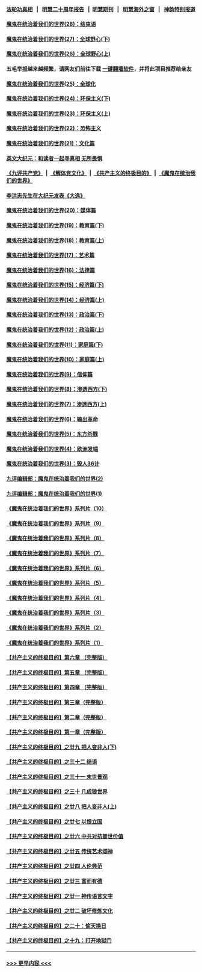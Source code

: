 #### [法轮功真相](https://github.com/gfw-breaker/truth/blob/master/README.md?t=0) &nbsp;&nbsp;|&nbsp;&nbsp; [明慧二十周年报告](https://github.com/gfw-breaker/mh-reports/blob/master/README.md?t=0) &nbsp;&nbsp;|&nbsp;&nbsp;[明慧期刊](https://github.com/gfw-breaker/mh-qikan) &nbsp;&nbsp;|&nbsp;&nbsp; [明慧海外之窗](https://github.com/gfw-breaker/mh-news/blob/master/README.md?t=0) &nbsp;&nbsp;|&nbsp;&nbsp; [神韵特别报道](https://github.com/gfw-breaker/mh-news/blob/master/shenyun.md?t=0)
#### [魔鬼在统治着我们的世界(28)：结束语](../pages/nsc422/n10936246.md?t=06111252) 
#### [魔鬼在统治着我们的世界(27)：全球野心(下)](../pages/nsc422/n10928319.md?t=06111252) 
#### [魔鬼在统治着我们的世界(26)：全球野心(上)](../pages/nsc422/n10900318.md?t=06111252) 
#### 五毛举报越来越频繁，请网友们前往下载 [一键翻墙软件](https://github.com/gfw-breaker/ssr-accounts)，并将此项目推荐给亲友
#### [魔鬼在统治着我们的世界(25)：全球化](../pages/nsc422/n10788205.md?t=06111252) 
#### [魔鬼在统治着我们的世界(24)：环保主义(下)](../pages/nsc422/n10695307.md?t=06111252) 
#### [魔鬼在统治着我们的世界(23)：环保主义(上)](../pages/nsc422/n10688613.md?t=06111252) 
#### [魔鬼在统治着我们的世界(22)：恐怖主义](../pages/nsc422/n10614727.md?t=06111252) 
#### [魔鬼在统治着我们的世界(21)：文化篇](../pages/nsc422/n10597706.md?t=06111252) 
#### [英文大纪元：和读者一起寻真相 无所畏惧](../pages/nsc422/n12542027.md?t=06111252) 
#### [《九评共产党》](https://github.com/begood0513/9ping.md/blob/master/README.md) &nbsp;|&nbsp; [《解体党文化》](../../../../jtdwh.md/blob/master/README.md)  &nbsp;|&nbsp; [《共产主义的终极目的》](../../../../gczydzjmd.md/blob/master/README.md) &nbsp;|&nbsp; [《魔鬼在统治我们的世界》](../../../../mgztzwmdsj.md/blob/master/README.md) 
#### [李洪志先生在大纪元发表《大选》](../pages/nsc422/n12534746.md?t=06111252) 
#### [魔鬼在统治着我们的世界(20)：媒体篇](../pages/nsc422/n10586579.md?t=06111252) 
#### [魔鬼在统治着我们的世界(19)：教育篇(下)](../pages/nsc422/n10564808.md?t=06111252) 
#### [魔鬼在统治着我们的世界(18)：教育篇(上)](../pages/nsc422/n10526970.md?t=06111252) 
#### [魔鬼在统治着我们的世界(17)：艺术篇](../pages/nsc422/n10499093.md?t=06111252) 
#### [魔鬼在统治着我们的世界(16)：法律篇](../pages/nsc422/n10485969.md?t=06111252) 
#### [魔鬼在统治着我们的世界(15)：经济篇(下)](../pages/nsc422/n10469975.md?t=06111252) 
#### [魔鬼在统治着我们的世界(14)：经济篇(上)](../pages/nsc422/n10457370.md?t=06111252) 
#### [魔鬼在统治着我们的世界(13)：政治篇(下)](../pages/nsc422/n10448270.md?t=06111252) 
#### [魔鬼在统治着我们的世界(12)：政治篇(上)](../pages/nsc422/n10444576.md?t=06111252) 
#### [魔鬼在统治着我们的世界(11)：家庭篇(下)](../pages/nsc422/n10440961.md?t=06111252) 
#### [魔鬼在统治着我们的世界(10)：家庭篇(上)](../pages/nsc422/n10435448.md?t=06111252) 
#### [魔鬼在统治着我们的世界(9)：信仰篇](../pages/nsc422/n10432159.md?t=06111252) 
#### [魔鬼在统治着我们的世界(8)：渗透西方(下)](../pages/nsc422/n10429603.md?t=06111252) 
#### [魔鬼在统治着我们的世界(7)：渗透西方(上)](../pages/nsc422/n10426013.md?t=06111252) 
#### [魔鬼在统治着我们的世界(6)：输出革命](../pages/nsc422/n10421536.md?t=06111252) 
#### [魔鬼在统治着我们的世界(5)：东方杀戮](../pages/nsc422/n10417707.md?t=06111252) 
#### [魔鬼在统治着我们的世界(4)：欧洲发端](../pages/nsc422/n10414890.md?t=06111252) 
#### [魔鬼在统治着我们的世界(3)：毁人36计](../pages/nsc422/n10411583.md?t=06111252) 
#### [九评编辑部：魔鬼在统治着我们的世界(2)](../pages/nsc422/n10410036.md?t=06111252) 
#### [九评编辑部：魔鬼在统治着我们的世界(1)](../pages/nsc422/n10406825.md?t=06111252) 
#### [《魔鬼在统治着我们的世界》系列片（10）](../pages/nsc422/n12292670.md?t=06111252) 
#### [《魔鬼在统治着我们的世界》系列片（9）](../pages/nsc422/n12290859.md?t=06111252) 
#### [《魔鬼在统治着我们的世界》系列片（8）](../pages/nsc422/n12287445.md?t=06111252) 
#### [《魔鬼在统治着我们的世界》系列片（7）](../pages/nsc422/n12283425.md?t=06111252) 
#### [《魔鬼在统治着我们的世界》系列片（6）](../pages/nsc422/n12282314.md?t=06111252) 
#### [《魔鬼在统治着我们的世界》系列片（5）](../pages/nsc422/n12281419.md?t=06111252) 
#### [《魔鬼在统治着我们的世界》系列片（4）](../pages/nsc422/n12274024.md?t=06111252) 
#### [《魔鬼在统治着我们的世界》系列片（3）](../pages/nsc422/n12271322.md?t=06111252) 
#### [《魔鬼在统治着我们的世界》系列片（2）](../pages/nsc422/n12269049.md?t=06111252) 
#### [《魔鬼在统治着我们的世界》系列片（1）](../pages/nsc422/n12267575.md?t=06111252) 
#### [【共产主义的终极目的】第六章 （完整版）](../pages/nsc422/n11428913.md?t=06111252) 
#### [【共产主义的终极目的】第五章 （完整版）](../pages/nsc422/n11428912.md?t=06111252) 
#### [【共产主义的终极目的】第四章 （完整版）](../pages/nsc422/n11428907.md?t=06111252) 
#### [【共产主义的终极目的】第三章（完整版）](../pages/nsc422/n11428848.md?t=06111252) 
#### [【共产主义的终极目的】第二章（完整版）](../pages/nsc422/n11428831.md?t=06111252) 
#### [【共产主义的终极目的】第一章（完整版）](../pages/nsc422/n11417651.md?t=06111252) 
#### [【共产主义的终极目的】之廿九 把人变非人(下)](../pages/nsc422/n11344140.md?t=06111252) 
#### [【共产主义的终极目的】之三十二 结语](../pages/nsc422/n11360535.md?t=06111252) 
#### [【共产主义的终极目的】之三十一 末世景观](../pages/nsc422/n11351129.md?t=06111252) 
#### [【共产主义的终极目的】之三十 几成狼世界](../pages/nsc422/n11348280.md?t=06111252) 
#### [【共产主义的终极目的】之廿八 把人变非人(上)](../pages/nsc422/n11340492.md?t=06111252) 
#### [【共产主义的终极目的】之廿七 以恨立国](../pages/nsc422/n11336944.md?t=06111252) 
#### [【共产主义的终极目的】之廿六 中共对抗普世价值](../pages/nsc422/n11324785.md?t=06111252) 
#### [【共产主义的终极目的】之廿五 传统艺术颂神](../pages/nsc422/n11296396.md?t=06111252) 
#### [【共产主义的终极目的】之廿四 人伦典范](../pages/nsc422/n11296397.md?t=06111252) 
#### [【共产主义的终极目的】之廿三 富而有德](../pages/nsc422/n11283598.md?t=06111252) 
#### [【共产主义的终极目的】之廿一 神传语言文字](../pages/nsc422/n11263265.md?t=06111252) 
#### [【共产主义的终极目的】之廿二 破坏修炼文化](../pages/nsc422/n11245728.md?t=06111252) 
#### [【共产主义的终极目的】之二十：偷天换日](../pages/nsc422/n11238846.md?t=06111252) 
#### [【共产主义的终极目的】之十九：打开地狱门](../pages/nsc422/n11206376.md?t=06111252) 

----
#### [ >>> 更早内容 <<< ](../indexes/nsc422-earlier.md)
